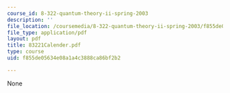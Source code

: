```yaml
---
course_id: 8-322-quantum-theory-ii-spring-2003
description: ''
file_location: /coursemedia/8-322-quantum-theory-ii-spring-2003/f855de05634e08a1a4c3888ca86bf2b2_83221Calender.pdf
file_type: application/pdf
layout: pdf
title: 83221Calender.pdf
type: course
uid: f855de05634e08a1a4c3888ca86bf2b2

---
```

None